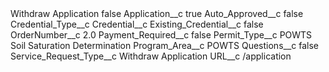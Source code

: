 <?xml version="1.0" encoding="UTF-8"?>
<CustomMetadata xmlns="http://soap.sforce.com/2006/04/metadata" xmlns:xsi="http://www.w3.org/2001/XMLSchema-instance" xmlns:xsd="http://www.w3.org/2001/XMLSchema">
    <label>Withdraw Application</label>
    <protected>false</protected>
    <values>
        <field>Application__c</field>
        <value xsi:type="xsd:boolean">true</value>
    </values>
    <values>
        <field>Auto_Approved__c</field>
        <value xsi:type="xsd:boolean">false</value>
    </values>
    <values>
        <field>Credential_Type__c</field>
        <value xsi:nil="true"/>
    </values>
    <values>
        <field>Credential__c</field>
        <value xsi:nil="true"/>
    </values>
    <values>
        <field>Existing_Credential__c</field>
        <value xsi:type="xsd:boolean">false</value>
    </values>
    <values>
        <field>OrderNumber__c</field>
        <value xsi:type="xsd:double">2.0</value>
    </values>
    <values>
        <field>Payment_Required__c</field>
        <value xsi:type="xsd:boolean">false</value>
    </values>
    <values>
        <field>Permit_Type__c</field>
        <value xsi:type="xsd:string">POWTS Soil Saturation Determination</value>
    </values>
    <values>
        <field>Program_Area__c</field>
        <value xsi:type="xsd:string">POWTS</value>
    </values>
    <values>
        <field>Questions__c</field>
        <value xsi:type="xsd:boolean">false</value>
    </values>
    <values>
        <field>Service_Request_Type__c</field>
        <value xsi:type="xsd:string">Withdraw Application</value>
    </values>
    <values>
        <field>URL__c</field>
        <value xsi:type="xsd:string">/application</value>
    </values>
</CustomMetadata>
